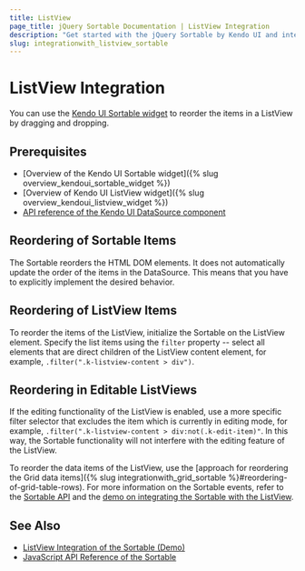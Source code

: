 ```yaml
---
title: ListView
page_title: jQuery Sortable Documentation | ListView Integration
description: "Get started with the jQuery Sortable by Kendo UI and integrate the widget with the Kendo UI ListView."
slug: integrationwith_listview_sortable
---
```


# ListView Integration

You can use the [Kendo UI Sortable widget](https://demos.telerik.com/aspnet-core/sortable/index) to reorder the items in a ListView by dragging and dropping.

## Prerequisites

* [Overview of the Kendo UI Sortable widget]({% slug overview_kendoui_sortable_widget %})
* [Overview of Kendo UI ListView widget]({% slug overview_kendoui_listview_widget %})
* [API reference of the Kendo UI DataSource component](/api/javascript/data/datasource#methods)

## Reordering of Sortable Items

The Sortable reorders the HTML DOM elements. It does not automatically update the order of the items in the DataSource. This means that you have to explicitly implement the desired behavior.

## Reordering of ListView Items

To reorder the items of the ListView, initialize the Sortable on the ListView element. Specify the list items using the `filter` property -- select all elements that are direct children of the ListView content element, for example, `.filter(".k-listview-content > div")`.

## Reordering in Editable ListViews

If the editing functionality of the ListView is enabled, use a more specific filter selector that excludes the item which is currently in editing mode, for example, `.filter(".k-listview-content > div:not(.k-edit-item)"`. In this way, the Sortable functionality will not interfere with the editing feature of the ListView.

To reorder the data items of the ListView, use the [approach for reordering the Grid data items]({% slug integrationwith_grid_sortable %}#reordering-of-grid-table-rows). For more information on the Sortable events, refer to the [Sortable API](/api/javascript/ui/sortable#events) and the [demo on integrating the Sortable with the ListView](https://demos.telerik.com/kendo-ui/web/sortable/integration-listview.html).

## See Also

* [ListView Integration of the Sortable (Demo)](https://demos.telerik.com/kendo-ui/sortable/integration-listview)
* [JavaScript API Reference of the Sortable](/api/javascript/ui/sortable)
